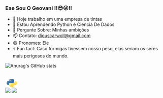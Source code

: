 ### Eae Sou O Geovani !!😎😜!!




- 🔭 Hoje trabalho em uma empresa de tintas
- 🌱 Estou Aprendendo Python e Ciencia De Dados
- 💬 Pergunte Sobre: Minhas ambições
- 📫 Contato: diouscarwoll@gmail.com
- 😄 Pronomes: Ele
- ⚡ Fun fact: Caso formigas tivessem nosso peso, elas seriam os seres mais perigosos do mundo.

![Anurag's GitHub stats](https://github-readme-stats.vercel.app/api?username=GeovaniWoll&show_icons=true&theme=dark)

<div style="display: inline_block"><br>
     <img align="center" alt="Vane-Python" height="30" width="40" 
   src="https://raw.githubusercontent.com/devicons/devicon/master/icons/python/python-original.svg">       
       
       
       
</div>


<div> 
  <a href="[https://www.youtube.com/@diousplaytroughs", " target="_blank"><img src="https://img.shields.io/badge/YouTube-FF0000?style=for-the-badge&logo=youtube&logoColor=white" target="_blank"></a>
  <a href="https://www.linkedin.com/in/geovani-woll-681b7214b"," target="_blank"><img src="https://img.shields.io/badge/-LinkedIn-%230077B5?style=for-the-badge&logo=linkedin&logoColor=white" target="_blank"></a> 
</div>

